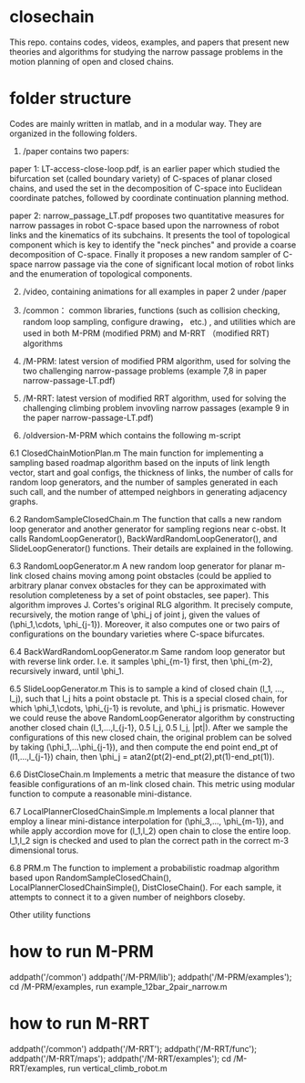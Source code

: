 # closechain
This repo. contains codes, videos, examples, and papers that present new theories and algorithms for studying the narrow passage
problems in the motion planning of open and closed chains. 

# folder structure
Codes are mainly written in matlab, and in a modular way.  They are organized in the following folders.
1. /paper contains two papers:
   
  paper 1: LT-access-close-loop.pdf,  is an earlier paper which studied the bifurcation set (called boundary variety) of C-spaces of  planar closed chains, and used
the set in the decomposition of C-space into Euclidean coordinate patches, followed by coordinate continuation planning method.
     
  paper 2:  narrow_passage_LT.pdf  proposes two quantitative measures for narrow passages  in robot C-space based upon the narrowness of robot links and 
the kinematics of its subchains.  It presents the tool of topological component which is key to identify the "neck pinches" and provide a coarse decomposition of
C-space. Finally it proposes a new random sampler of C-space narrow passage via the cone of significant local motion of robot links and the enumeration of
topological components.  

2. /video, containing animations for all examples in paper 2 under /paper

3.  /common：  common libraries, functions (such as collision checking, random loop sampling, configure drawing， etc.)
, and utilities which are used in both M-PRM (modified PRM) and M-RRT （modified RRT) algorithms

4.  /M-PRM:  latest version of modified PRM algorithm,  used for solving the two challenging narrow-passage problems (example 7,8 in
paper  narrow-passage-LT.pdf)
 
5.  /M-RRT:  latest version of modified RRT algorithm,  used for solving the challenging climbing problem invovling  narrow passages (example 9 in the paper
narrow-passage-LT.pdf)

6.  /oldversion-M-PRM which contains the following m-script

6.1 ClosedChainMotionPlan.m
 The main function for implementing a sampling based roadmap algorithm based on the inputs of link length vector, start and goal configs,
 the thickness of links, the number of calls for random loop generators, and the number of samples generated in each such call, and the 
 number of attemped neighbors in generating adjacency graphs.
 
6.2 RandomSampleClosedChain.m
 The function that calls a new random loop generator and another generator for sampling regions near c-obst.  It calls RandomLoopGenerator(), BackWardRandomLoopGenerator(), and SlideLoopGenerator() functions.  Their details are explained in the following.
 
6.3 RandomLoopGenerator.m
A new random loop generator for planar m-link closed chains moving among point obstacles (could be applied to arbitrary planar convex obstacles for they can be approximated with resolution completeness by a set of point obstacles, see paper).  This algorithm improves J. Cortes's original RLG algorithm. It precisely compute, recursively, the motion range of \phi_j of joint j, given the values of (\phi_1,\cdots, \phi_{j-1}).  Moreover, it also computes one or two pairs of configurations on the boundary varieties where C-space bifurcates. 

6.4 BackWardRandomLoopGenerator.m
Same random loop generator but with reverse link order. I.e. it samples \phi_{m-1} first, then \phi_{m-2}, recursively inward, until \phi_1.

6.5 SlideLoopGenerator.m
This is to sample a kind of closed chain (l_1, ..., l_j), such that l_j hits a point obstacle pt. This is a special closed chain, for which \phi_1,\cdots, \phi_{j-1} is revolute, and \phi_j is prismatic.  However we could reuse the above RandomLoopGenerator algorithm by constructing another closed chain (l_1,...,l_{j-1}, 0.5 l_j, 0.5 l_j, \|pt\|). After we sample the configurations of this new closed chain, the original problem can be solved by taking (\phi_1,...\phi_{j-1}), and then compute the end point end_pt of (l1,...,l_{j-1}) chain, then \phi_j = atan2(pt(2)-end_pt(2),pt(1)-end_pt(1)).

6.6 DistCloseChain.m
Implements a metric that measure the distance of two feasible configurations of an m-link closed chain. This metric using modular function to compute a reasonable mini-distance.

6.7 LocalPlannerClosedChainSimple.m
Implements a local planner that employ a linear mini-distance interpolation for (\phi_3,..., \phi_{m-1}), and while apply accordion
move for (l_1,l_2) open chain to close the entire loop.  l_1,l_2 sign is checked and used to plan the correct path in the correct m-3 dimensional torus.

6.8 PRM.m
The function to implement a probabilistic roadmap algorithm based upon  RandomSampleClosedChain(), LocalPlannerClosedChainSimple(), DistCloseChain(). For each sample, it attempts to connect it to a given number of neighbors closeby.

Other utility functions

# how to run M-PRM
addpath('/common')
addpath('/M-PRM/lib');
addpath('/M-PRM/examples');
cd /M-PRM/examples, run example_12bar_2pair_narrow.m

# how to run M-RRT
addpath('/common')
addpath('/M-RRT');
addpath('/M-RRT/func');
addpath('/M-RRT/maps');
addpath('/M-RRT/examples');
cd /M-RRT/examples, run vertical_climb_robot.m
